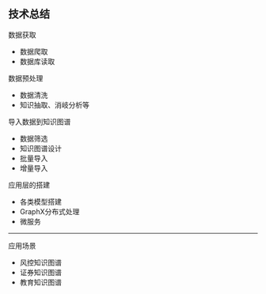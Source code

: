 ## 技术总结
数据获取
- 数据爬取
- 数据库读取

数据预处理
- 数据清洗
- 知识抽取、消岐分析等

导入数据到知识图谱
- 数据筛选
- 知识图谱设计
- 批量导入
- 增量导入

应用层的搭建
- 各类模型搭建
- GraphX分布式处理
- 微服务

---

应用场景
- 风控知识图谱
- 证券知识图谱
- 教育知识图谱
